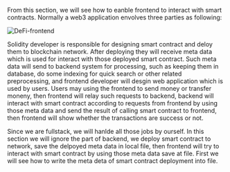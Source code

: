 From this section, we will see how to eanble frontend to interact with smart contracts. Normally a web3 application envolves three parties as following:


![DeFi-frontend](https://github.com/user-attachments/assets/4f323966-a64e-42b6-bc16-2928a03bd471)

Solidity developer is responsible for designing smart contract and deloy them to blockchain network. After deploying they will receive meta data which is used for interact with those deployed smart contract. Such meta data will
send to backend system for processing, such as keeping them in database, do some indexing for quick search or other related preprocessing, and frontend developer will desgin web application which is used by users. Users may 
using the frontend to send money or transfer moneny, then frontend will relay such requests to backend, backend will interact with smart contract according to requests from frontend by using those meta data and send the result
of calling smart contract to frontend, then frontend will show whether the transactions are success or not.

Since we are fullstack, we will hanlde all those jobs by ourself. In this section we will ignore the part of backend, we deploy smart contract to network, save the delpoyed meta data in local file, then frontend will try to 
interact with smart contract by using those meta data save at file. First we will see how to write the meta deta of smart contract deployment into file.
